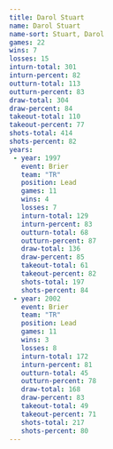 ```yaml
---
title: Darol Stuart
name: Darol Stuart
name-sort: Stuart, Darol
games: 22
wins: 7
losses: 15
inturn-total: 301
inturn-percent: 82
outturn-total: 113
outturn-percent: 83
draw-total: 304
draw-percent: 84
takeout-total: 110
takeout-percent: 77
shots-total: 414
shots-percent: 82
years:
 - year: 1997
   event: Brier
   team: "TR"
   position: Lead
   games: 11
   wins: 4
   losses: 7
   inturn-total: 129
   inturn-percent: 83
   outturn-total: 68
   outturn-percent: 87
   draw-total: 136
   draw-percent: 85
   takeout-total: 61
   takeout-percent: 82
   shots-total: 197
   shots-percent: 84
 - year: 2002
   event: Brier
   team: "TR"
   position: Lead
   games: 11
   wins: 3
   losses: 8
   inturn-total: 172
   inturn-percent: 81
   outturn-total: 45
   outturn-percent: 78
   draw-total: 168
   draw-percent: 83
   takeout-total: 49
   takeout-percent: 71
   shots-total: 217
   shots-percent: 80
---
```

